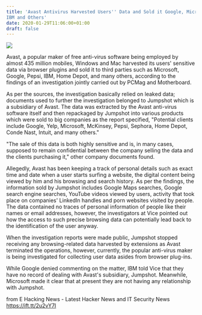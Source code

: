 ```yaml
---
title: 'Avast Antivirus Harvested Users'' Data and Sold it Google, Microsoft,
IBM and Others'
date: 2020-01-29T11:06:00+01:00
draft: false
---
```


[![](https://1.bp.blogspot.com/-I_hf4WapF3Q/XjFXBkjEGWI/AAAAAAAAB8c/zZgY3XPv6D05FcF2U17a8ehEfEYUvu6PQCLcBGAsYHQ/s640/5b43bcd2e99939b4572e32bb.png)](https://1.bp.blogspot.com/-I_hf4WapF3Q/XjFXBkjEGWI/AAAAAAAAB8c/zZgY3XPv6D05FcF2U17a8ehEfEYUvu6PQCLcBGAsYHQ/s1600/5b43bcd2e99939b4572e32bb.png)

  
  
Avast, a popular maker of free anti-virus software being employed by almost 435 million mobiles, Windows and Mac harvested its users' sensitive data via browser plugins and sold it to third parties such as Microsoft, Google, Pepsi, IBM, Home Depot, and many others, according to the findings of an investigation jointly carried out by PCMag and Motherboard.  
  
As per the sources, the investigation basically relied on leaked data; documents used to further the investigation belonged to Jumpshot which is a subsidiary of Avast. The data was extracted by the Avast anti-virus software itself and then repackaged by Jumpshot into various products which were sold to big companies as the report specified, "Potential clients include Google, Yelp, Microsoft, McKinsey, Pepsi, Sephora, Home Depot, Conde Nast, Intuit, and many others."  
  
"The sale of this data is both highly sensitive and is, in many cases, supposed to remain confidential between the company selling the data and the clients purchasing it," other company documents found.  
  
Allegedly, Avast has been keeping a track of personal details such as exact time and date when a user starts surfing a website, the digital content being viewed by him and his browsing and search history. As per the findings, the information sold by Jumpshot includes Google Maps searches, Google search engine searches, YouTube videos viewed by users, activity that took place on companies' LinkedIn handles and porn websites visited by people. The data contained no traces of personal information of people like their names or email addresses, however, the investigators at Vice pointed out how the access to such precise browsing data can potentially lead back to the identification of the user anyway.  
  
When the investigation reports were made public, Jumpshot stopped receiving any browsing-related data harvested by extensions as Avast terminated the operations, however, currently, the popular anti-virus maker is being investigated for collecting user data asides from browser plug-ins.  
  
While Google denied commenting on the matter, IBM told Vice that they have no record of dealing with Avast's subsidiary, Jumpshot. Meanwhile, Microsoft made it clear that at present they are not having any relationship with Jumpshot.

  
  
from E Hacking News - Latest Hacker News and IT Security News https://ift.tt/2u2vY7I